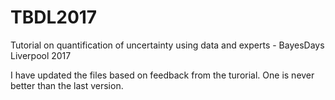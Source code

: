 # TBDL2017
Tutorial on quantification of uncertainty using data and experts - BayesDays Liverpool 2017

I have updated the files based on feedback from the turorial. One is never better than the last version. 
